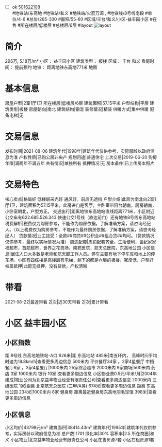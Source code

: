 - [ ] ok [501622108](https://bj.5i5j.com/ershoufang/501622108.html)  
 #地铁站/东高地 #地铁站/和义 #地铁站/火箭万源 ,  #地铁线/8号线南段
#单价/4-6 #总价/285-300 #面积/55-60   #区域/丰台/和义/小区-益丰园小区 #在售 #所在楼层/低楼层 #总楼层/6层 #layout 
![layout](http://image2a.5i5j.com/bdir/layout/44dedc25dbbe4371a43575748bd133bf.jpg_P5.jpg) 
# 简介 
 296万,  5.18万/m² 
小区： 益丰园小区
建筑类型： 板楼
区域： 丰台 和义
看房时间： 提前预约
地铁： 距离地铁东高地771米 地图
# 基本信息 
 房屋户型|2室1厅1卫
所在楼层|低楼层/6层
建筑面积|57.15平米
户型结构|平层
建筑类型|板楼
房屋朝向|南北
建筑结构|钢混
装修情况|精装
供暖方式|集中供暖
配备电梯|无
# 交易信息 
 发布时间|2021-08-06
建筑年代|1998年|建筑年代仅供参考，实际房龄以政府信息为准
产权性质|已购公房非央产
规划用途|普通住宅
上次交易|2019-06-20
购房年限|满两年不满五年
共有情况|单独所有
抵押情况|无
房本备件|已上传房本照片
# 交易特色 
 核心卖点|格局好 低楼层采光好 通风好，前后无遮挡
户型介绍|此房为南北向2室1厅1卫，建筑面积为57.15平米，此房进门是客厅，主卧室带阳台朝南，厨房朝南，小卧室朝北，户型方正。
交通出行|距离地铁东高地站直线距离771米，小区附近公交车有622.685.526.343.快速公交1号线（直达前门）还有地铁8号线东高地站
税费解析|税费仅为购房参考，不能作为购房依据，了解准确方案，请咨询经纪人。（以上税费仅为购房参考，不能作为最终购房依据，了解准确方案，请咨询经纪人）
贷款情况|业主接受：全款##商贷##公积金##组合贷##均可。（贷款情况仅供参考，最终以实际情况为准）
周边配套|周边配套齐全，生活便利，世纪家家福超市，首航超市，世界之花商场，南苑医院，航天总医院，东高地公园
小区信息|居住人口大多数是老师和航天部工作人员。停车主要有地下停车库和地上的停车场。小区有四栋楼是高楼层有电梯，剩下的都是六层的板楼，密度低，户型好
权属抵押|此房无抵押，没有贷款，产权清晰
# 带看 
 2021-08-22|最近带看	 2|次|近30天带看	 2|次|累计带看
# 小区 益丰园小区
## 小区指数 
 距 8号线 东高地地铁站-A口 926米|距 东高地站 485米|南五环内， 高峰时间平均时速为18.8km/h|查看更多周边信息
500米内 平价餐厅34家 ，2家4星餐厅
中档餐厅6家 ，3家4星餐厅|1000米内 25家综合超市
2000米内 9家商场|500米内 药店 3家
1000米内 银行 10家|查看更多周边信息
小区物业费0.5元/平米/月|2004年建成|物业公司为北京益丰物业经营有限责任公司|查看更多周边信息
2000米内 三级医院 1家|距离 北京航天总医院 (三甲/A类) 674米|查看更多周边信息
距离 东高地公园 234米|1000米内 8家 健身房
距离最近健身房东高地羽毛球馆 398米|查看更多周边信息
## 小区信息 
 小区均价|43798元/m²
建筑面积|38414.43m²
建筑年代|1995年|建筑年代仅供参考，实际房龄以政府信息为准
总户数|1701
绿化率|30%
容积率|2.5
所在商圈|和义
小区物业|北京益丰物业经营有限责任公司
小区在售房源7套
小区在租房源1套
